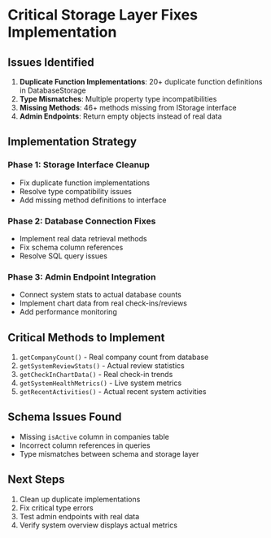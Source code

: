 # Critical Storage Layer Fixes Implementation

## Issues Identified
1. **Duplicate Function Implementations**: 20+ duplicate function definitions in DatabaseStorage
2. **Type Mismatches**: Multiple property type incompatibilities
3. **Missing Methods**: 46+ methods missing from IStorage interface
4. **Admin Endpoints**: Return empty objects instead of real data

## Implementation Strategy

### Phase 1: Storage Interface Cleanup
- Fix duplicate function implementations
- Resolve type compatibility issues
- Add missing method definitions to interface

### Phase 2: Database Connection Fixes
- Implement real data retrieval methods
- Fix schema column references
- Resolve SQL query issues

### Phase 3: Admin Endpoint Integration
- Connect system stats to actual database counts
- Implement chart data from real check-ins/reviews
- Add performance monitoring

## Critical Methods to Implement
1. `getCompanyCount()` - Real company count from database
2. `getSystemReviewStats()` - Actual review statistics 
3. `getCheckInChartData()` - Real check-in trends
4. `getSystemHealthMetrics()` - Live system metrics
5. `getRecentActivities()` - Actual recent system activities

## Schema Issues Found
- Missing `isActive` column in companies table
- Incorrect column references in queries
- Type mismatches between schema and storage layer

## Next Steps
1. Clean up duplicate implementations
2. Fix critical type errors
3. Test admin endpoints with real data
4. Verify system overview displays actual metrics